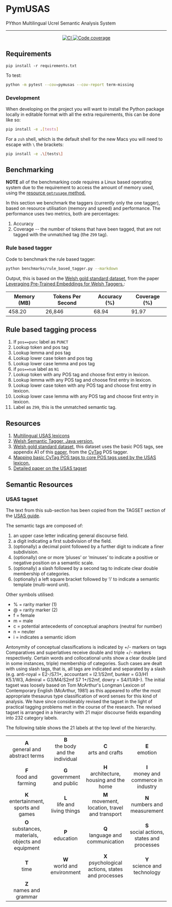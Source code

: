 # PymUSAS 

PYthon Multilingual Ucrel Semantic Analysis System

<hr/>

<p align="center">
    <a href="https://github.com/UCREL/pymusas/actions/workflows/ci.yml">
        <img alt="CI" src="https://github.com/UCREL/pymusas/actions/workflows/ci.yml/badge.svg?branch=main&event=push"/>
    </a>
    <a href="https://codecov.io/gh/UCREL/pymusas">
        <img alt="Code coverage" src="https://codecov.io/gh/UCREL/pymusas/branch/main/graph/badge.svg" />
    </a>
</p>

## Requirements

```
pip install -r requirements.txt
```

To test:

``` bash
python -m pytest --cov=pymusas --cov-report term-missing
```

### Development

When developing on the project you will want to install the Python package locally in editable format with all the extra requirements, this can be done like so:

```bash
pip install -e .[tests]
```

For a `zsh` shell, which is the default shell for the new Macs you will need to escape with `\` the brackets:

```zsh
pip install -e .\[tests\]
```

## Benchmarking

**NOTE** all of the benchmarking code requires a Linux based operating system due to the requirement to access the amount of memory used, using the [resource `getrusage` method.](https://docs.python.org/3/library/resource.html#resource.getrusage)

In this section we benchmark the taggers (currently only the one tagger), based on resource utilisation (memory and speed) and performance. The performance uses two metrics, both are percentages:

1. Accuracy
2. Coverage -- the number of tokens that have been tagged, that are not tagged with the unmatched tag (the `Z99` tag).

### Rule based tagger

Code to benchmark the rule based tagger:

``` bash
python benchmarks/rule_based_tagger.py --markdown
```

Output, this is based on the [Welsh gold standard dataset](https://github.com/CorCenCC/welsh_pos_sem_tagger/blob/master/data/cy_both_tagged.data), from the paper [Leveraging Pre-Trained Embeddings for Welsh Taggers.](https://aclanthology.org/W19-4332.pdf):

| Memory (MB) | Tokens Per Second | Accuracy (%) | Coverage (%) |
|-------------|-------------------|--------------|--------------|
| 458.20  | 26,846  | 68.94 | 91.97 |


## Rule based tagging process

1. If `pos==punc` label as `PUNCT`
2. Lookup token and pos tag
3. Lookup lemma and pos tag
4. Lookup lower case token and pos tag
5. Lookup lower case lemma and pos tag
6. if `pos==num` label as `N1`
7. Lookup token with any POS tag and choose first entry in lexicon.
8. Lookup lemma with any POS tag and choose first entry in lexicon.
9. Lookup lower case token with any POS tag and choose first entry in lexicon.
10. Lookup lower case lemma with any POS tag and choose first entry in lexicon.
11. Label as `Z99`, this is the unmatched semantic tag.

## Resources

1. [Multilingual USAS lexicons](https://github.com/UCREL/Multilingual-USAS)
2. [Welsh Semantic Tagger, Java version.](https://github.com/CorCenCC/CySemTagger)
3. [Welsh gold standard dataset](https://github.com/CorCenCC/welsh_pos_sem_tagger/blob/master/data/cy_both_tagged.data), this dataset uses the basic POS tags, see appendix A1 of this [paper](https://aclanthology.org/W19-4332.pdf), from the [CyTag](https://github.com/CorCenCC/CyTag) POS tagger.
4. [Mapping basic CyTag POS tags to core POS tags used by the USAS lexicon.](./resources/basic_cy_tags_to_core_tags.json)
5. [Detailed paper on the USAS tagset](https://e-space.mmu.ac.uk/619652/1/C%3A%5CUsers%5C55119166%5CDesktop%5CComparing%20USAS%20with%20lexicographical%20taxonomies.pdf)

## Semantic Resources

### USAS tagset

The text from this sub-section has been copied from the TAGSET section of the [USAS guide](https://ucrel-web.lancs.ac.uk/usas/usas_guide.pdf).

The semantic tags are composed of:

1. an upper case letter indicating general discourse field.
2. a digit indicating a first subdivision of the field.
3. (optionally) a decimal point followed by a further digit to indicate a finer subdivision.
4. (optionally) one or more ‘pluses’ or ‘minuses’ to indicate a positive or negative position on a semantic scale.
5. (optionally) a slash followed by a second tag to indicate clear double membership of categories.
6. (optionally) a left square bracket followed by ‘i’ to indicate a semantic template (multi-word unit). 

Other symbols utilised:

* % = rarity marker (1)
* @ = rarity marker (2)
* f = female
* m = male
* c = potential antecedents of conceptual anaphors (neutral for number)
* n = neuter
* i = indicates a semantic idiom

Antonymity of conceptual classifications is indicated by +/- markers on tags Comparatives and superlatives receive double and triple +/- markers respectively. Certain words and collocational units show a clear double (and in some instances, triple) membership of categories. Such cases are dealt with using slash tags, that is, all tags are indicated and separated by a slash (e.g. anti-royal = E2-/S7.1+, accountant = I2.1/S2mf, bunker = G3/H1 K5.1/W3, Admiral = G3/M4/S2mf S7 1+/S2mf, dowry = S4/I1/A9-). The initial tagset was loosely based on Tom McArthur's Longman Lexicon of Contemporary English (McArthur, 1981) as this appeared to offer the most appropriate thesaurus type classification of word senses for this kind of analysis. We have since considerably revised the tagset in the light of practical tagging problems met in the course of the research. The revised tagset is arranged in a hierarchy with 21 major discourse fields expanding into 232 category labels. 

The following table shows the 21 labels at the top level of the hierarchy.

<table style="text-align:center;">
    <tbody>
        <tr>
            <td><strong>A</strong></br>general and abstract terms</td>
            <td><strong>B</strong></br>the body and the individual</td>
            <td><strong>C</strong></br>arts and crafts</td>
            <td><strong>E</strong></br>emotion</td>
        </tr>
        <tr>
            <td><strong>F</strong></br>food and farming</td>
            <td><strong>G</strong></br>government and public</td>
            <td><strong>H</strong></br>architecture, housing and the home</td>
            <td><strong>I</strong></br>money and commerce in industry</td>
        </tr>
        <tr>
            <td><strong>K</strong></br>entertainment, sports and games</td>
            <td><strong>L</strong></br>life and living things</td>
            <td><strong>M</strong></br>movement, location, travel and transport</td>
            <td><strong>N</strong></br>numbers and measurement</td>
        </tr>
        <tr>
            <td><strong>O</strong></br>substances, materials, objects and equipment</td>
            <td><strong>P</strong></br>education</td>
            <td><strong>Q</strong></br>language and communication</td>
            <td><strong>S</strong></br>social actions, states and processes</td>
        </tr>
        <tr>
            <td><strong>T</strong></br>time</td>
            <td><strong>W</strong></br>world and environment</td>
            <td><strong>X</strong></br>psychological actions, states and processes</td>
            <td><strong>Y</strong></br>science and technology</td>
        </tr>
        <tr>
            <td><strong>Z</strong></br>names and grammar</td>
        </tr>
    </tbody>
</table>